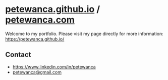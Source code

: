 # [petewanca.github.io](petewanca.github.io) / [petewanca.com](petewanca.com)

Welcome to my portfolio. Please visit my page directly for more information: https://petewanca.github.io/

## Contact

-   https://www.linkedin.com/in/petewanca
-   petewanca@gmail.com
